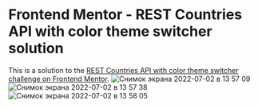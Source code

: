 # Frontend Mentor - REST Countries API with color theme switcher solution

This is a solution to the [REST Countries API with color theme switcher challenge on Frontend Mentor](https://www.frontendmentor.io/challenges/rest-countries-api-with-color-theme-switcher-5cacc469fec04111f7b848ca).
![Снимок экрана 2022-07-02 в 13 57 09](https://user-images.githubusercontent.com/106685246/176992101-765562bc-effd-4be9-bbb2-282724757487.png)
![Снимок экрана 2022-07-02 в 13 57 38](https://user-images.githubusercontent.com/106685246/176992106-06b81bdf-b115-491f-890f-e6e125b3aee6.png)
![Снимок экрана 2022-07-02 в 13 58 05](https://user-images.githubusercontent.com/106685246/176992112-9db67712-f823-4dc9-8112-1ec800ce4c36.png)
